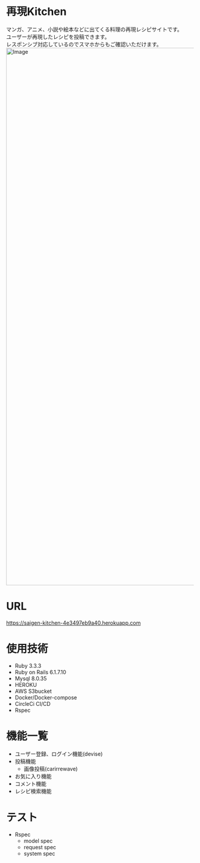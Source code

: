 # 再現Kitchen

マンガ、アニメ、小説や絵本などに出てくる料理の再現レシピサイトです。 <br>
ユーザーが再現したレシピを投稿できます。<br>
レスポンシブ対応しているのでスマホからもご確認いただけます。
<img width="1440" alt="Image" src="https://github.com/user-attachments/assets/7065d173-4880-4500-af37-733fb374ed8c" />

# URL
https://saigen-kitchen-4e3497eb9a40.herokuapp.com

# 使用技術
- Ruby 3.3.3
- Ruby on Rails 6.1.7.10
- Mysql 8.0.35
- HEROKU
- AWS S3bucket
- Docker/Docker-compose
- CircleCi CI/CD
- Rspec


# 機能一覧
- ユーザー登録、ログイン機能(devise)
- 投稿機能
  - 画像投稿(carirrewave)
- お気に入り機能
- コメント機能
- レシピ検索機能

# テスト
- Rspec
  - model spec
  - request spec
  - system spec
